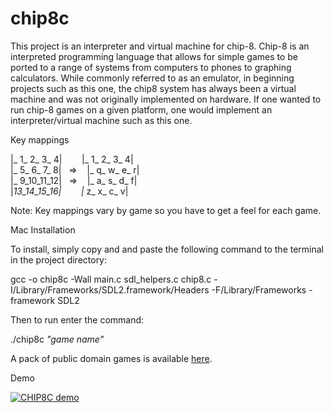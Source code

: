 # chip8c

This project is an interpreter and virtual machine for chip-8. Chip-8 is an interpreted programming language that allows for simple games to be ported to a range of systems from computers to phones to graphing calculators. While commonly referred to as an emulator, in beginning projects such as this one, the chip8 system has always been a virtual machine and was not originally implemented on hardware. If one wanted to run chip-8 games on a given platform, one would implement an interpreter/virtual machine such as this one. 

Key mappings

|_ 1_ 2_ 3_ 4|&nbsp;&nbsp;&nbsp;&nbsp;&nbsp;&nbsp;&nbsp;&nbsp;|_ 1_ 2_ 3_ 4|  
|_ 5_ 6_ 7_ 8|&nbsp;&nbsp;&nbsp;=>&nbsp;&nbsp;&nbsp;&nbsp;|_ q_ w_ e_ r|  
|_ 9_10_11_12|&nbsp;&nbsp;&nbsp;=>&nbsp;&nbsp;&nbsp;   |_ a_ s_ d_ f|  
|_13_14_15_16|&nbsp;&nbsp;&nbsp;&nbsp;&nbsp;&nbsp;&nbsp;&nbsp;|_ z_ x_ c_ v|  

Note: Key mappings vary by game so you have to get a feel for each game.

Mac Installation

To install, simply copy and and paste the following command to the terminal in the project directory:

gcc -o chip8c -Wall main.c sdl_helpers.c chip8.c -I/Library/Frameworks/SDL2.framework/Headers -F/Library/Frameworks -framework SDL2

Then to run enter the command:

./chip8c *"game name"*

A pack of public domain games is available [here](https://www.zophar.net/pdroms/chip8/chip-8-games-pack.html).

Demo

[![CHIP8C demo](https://img.youtube.com/vi/av1oQvbHOi4/0.jpg)](https://youtu.be/av1oQvbHOi4)
